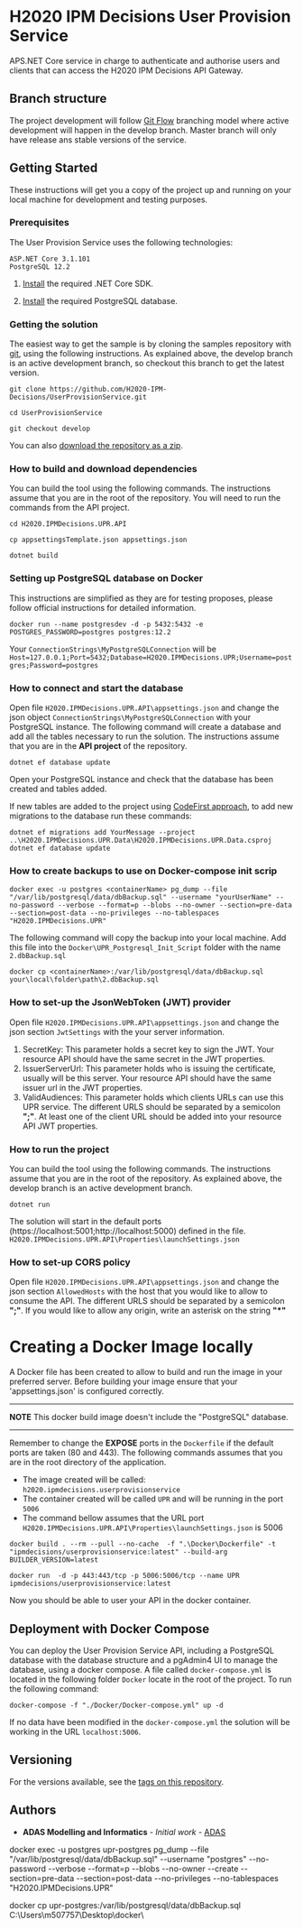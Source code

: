 # H2020 IPM Decisions User Provision Service

APS.NET Core service in charge to authenticate and authorise users and clients that can access the H2020 IPM Decisions API Gateway.

## Branch structure

The project development will follow [Git Flow](https://nvie.com/posts/a-successful-git-branching-model/) branching model where active development will happen in the develop branch. Master branch will only have release ans stable versions of the service.

## Getting Started

These instructions will get you a copy of the project up and running on your local machine for development and testing purposes. 

### Prerequisites

The User Provision Service uses the following technologies:

```
ASP.NET Core 3.1.101
PostgreSQL 12.2
```
1. [Install](https://dotnet.microsoft.com/download/dotnet-core/3.1) the required .NET Core SDK.

2. [Install](https://www.postgresql.org/download/) the required PostgreSQL database.

### Getting the solution

The easiest way to get the sample is by cloning the samples repository with [git](https://git-scm.com/downloads), using the following instructions. As explained above, the develop branch is an active development branch, so checkout this branch to get the latest version.

```console
git clone https://github.com/H2020-IPM-Decisions/UserProvisionService.git

cd UserProvisionService

git checkout develop
```

You can also [download the repository as a zip](https://github.com/H2020-IPM-Decisions/UserProvisionService/archive/develop.zip).

### How to build and download dependencies

You can build the tool using the following commands. The instructions assume that you are in the root of the repository. You will need to run the commands from the API project.

```console
cd H2020.IPMDecisions.UPR.API

cp appsettingsTemplate.json appsettings.json

dotnet build
```

### Setting up PostgreSQL database on Docker

This instructions are simplified as they are for testing proposes, please follow official instructions for detailed information.

```console
docker run --name postgresdev -d -p 5432:5432 -e POSTGRES_PASSWORD=postgres postgres:12.2
```

Your `ConnectionStrings\MyPostgreSQLConnection` will be `Host=127.0.0.1;Port=5432;Database=H2020.IPMDecisions.UPR;Username=postgres;Password=postgres`

### How to connect and start the database

Open file `H2020.IPMDecisions.UPR.API\appsettings.json` and change the json object `ConnectionStrings\MyPostgreSQLConnection` with your PostgreSQL instance.
The following command will create a database and add all the tables necessary to run the solution.
The instructions assume that you are in the **API project** of the repository.

```console
dotnet ef database update
```

Open your PostgreSQL instance and check that the database has been created and tables added.

If new tables are added to the project using [CodeFirst approach](https://entityframeworkcore.com/approach-code-first), to add new migrations to the database run these commands:

```console
dotnet ef migrations add YourMessage --project ..\H2020.IPMDecisions.UPR.Data\H2020.IPMDecisions.UPR.Data.csproj
dotnet ef database update
```

### How to create backups to use on Docker-compose init scrip

```console
docker exec -u postgres <containerName> pg_dump --file "/var/lib/postgresql/data/dbBackup.sql" --username "yourUserName" --no-password --verbose --format=p --blobs --no-owner --section=pre-data --section=post-data --no-privileges --no-tablespaces "H2020.IPMDecisions.UPR"
```

The following command will copy the backup into your local machine. Add this file into the `Docker\UPR_Postgresql_Init_Script` folder with the name `2.dbBackup.sql`

```console
docker cp <containerName>:/var/lib/postgresql/data/dbBackup.sql your\local\folder\path\2.dbBackup.sql
```

### How to set-up the JsonWebToken (JWT) provider

Open file `H2020.IPMDecisions.UPR.API\appsettings.json` and change the json section `JwtSettings` with the your server information.
1. SecretKey: This parameter holds a secret key to sign the JWT. Your resource API should have the same secret in the JWT properties.
2. IssuerServerUrl: This parameter holds who is issuing the certificate, usually will be this server. Your resource API should have the same issuer url in the JWT properties.
3. ValidAudiences: This parameter holds which clients URLs can use this UPR service. The different URLS should be separated by a semicolon **";"**. At least one of the client URL should be added into your resource API JWT properties.

### How to run the project

You can build the tool using the following commands. The instructions assume that you are in the root of the repository.
As explained above, the develop branch is an active development branch.

```console
dotnet run
```
The solution will start in the default ports (https://localhost:5001;http://localhost:5000) defined in the file. `H2020.IPMDecisions.UPR.API\Properties\launchSettings.json`

### How to set-up CORS policy

Open file `H2020.IPMDecisions.UPR.API\appsettings.json` and change the json section `AllowedHosts` with the host that you would like to allow to consume the API.
The different URLS should be separated by a semicolon **";"**. If you would like to allow any origin, write an asterisk on the string **"*"**

# Creating a Docker Image locally

A Docker file has been created to allow to build and run the image in your preferred server. Before building your image ensure that your 'appsettings.json' is configured correctly.

***
**NOTE**
This docker build image doesn't include the "PostgreSQL" database.
***

Remember to change the **EXPOSE** ports in the `Dockerfile` if the default ports are taken (80 and 443).
The following commands assumes that you are in the root directory of the application.
* The image created will be called: `h2020.ipmdecisions.userprovisionservice`
* The container created will be called `UPR` and will be running in the port `5006`
* The command bellow assumes that the URL port `H2020.IPMDecisions.UPR.API\Properties\launchSettings.json` is 5006
```Console
docker build . --rm --pull --no-cache  -f ".\Docker\Dockerfile" -t "ipmdecisions/userprovisionservice:latest" --build-arg BUILDER_VERSION=latest 

docker run  -d -p 443:443/tcp -p 5006:5006/tcp --name UPR ipmdecisions/userprovisionservice:latest 
```
Now you should be able to user your API in the docker container. 

## Deployment with Docker Compose

You can deploy the User Provision Service API, including a PostgreSQL database with the database structure and a pgAdmin4 UI to manage the database, using a docker compose.
A file called `docker-compose.yml` is located in the following folder `Docker` locate in the root of the project. 
To run the following command:

```console
docker-compose -f "./Docker/Docker-compose.yml" up -d
```

If no data have been modified in the `docker-compose.yml` the solution will be working in the URL `localhost:5006`.

## Versioning

For the versions available, see the [tags on this repository](https://github.com/H2020-IPM-Decisions/IdentityProviderService/tags). 

## Authors

* **ADAS Modelling and Informatics** - *Initial work* - [ADAS](https://www.adas.uk/)



docker exec -u postgres upr-postgres pg_dump --file "/var/lib/postgresql/data/dbBackup.sql" --username "postgres" --no-password --verbose --format=p --blobs --no-owner --create --section=pre-data --section=post-data --no-privileges --no-tablespaces "H2020.IPMDecisions.UPR"


 docker cp upr-postgres:/var/lib/postgresql/data/dbBackup.sql C:\Users\m507757\Desktop\docker\